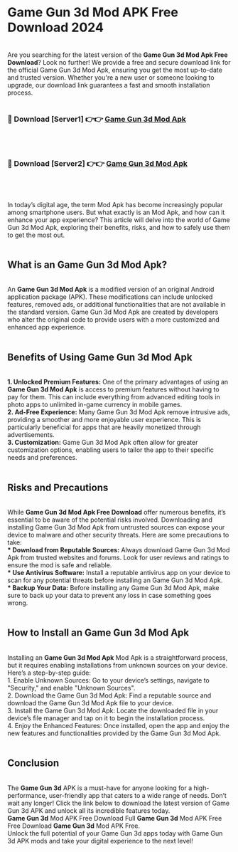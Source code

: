 # Game Gun 3d Mod APK Free Download 2024
<br>
Are you searching for the latest version of the <strong>Game Gun 3d Mod Apk Free Download</strong>? Look no further! We provide a free and secure download link for the official Game Gun 3d Mod Apk, ensuring you get the most up-to-date and trusted version. Whether you're a new user or someone looking to upgrade, our download link guarantees a fast and smooth installation process.
<br>
<br>
<h3>🔴 Download [Server1] 👉👉 <a href="https://apk.modyolo.store?title=Game Gun 3d">Game Gun 3d Mod Apk</a></h3><br>
<br>
<h3>🔴 Download [Server2] 👉👉 <a href="https://apk.modyolo.store?title=Game Gun 3d">Game Gun 3d Mod Apk</a></h3><br>
<br>
<br>
In today’s digital age, the term Mod Apk has become increasingly popular among smartphone users. But what exactly is an Mod Apk, and how can it enhance your app experience? This article will delve into the world of Game Gun 3d Mod Apk, exploring their benefits, risks, and how to safely use them to get the most out.
<br>
<br>
<h2>What is an Game Gun 3d Mod Apk?</h2>
<br>
An <strong>Game Gun 3d Mod Apk</strong> is a modified version of an original Android application package (APK). These modifications can include unlocked features, removed ads, or additional functionalities that are not available in the standard version. Game Gun 3d Mod Apk are created by developers who alter the original code to provide users with a more customized and enhanced app experience.
<br>
<br>
<h2>Benefits of Using Game Gun 3d Mod Apk</h2>
<br>
<strong> 1. Unlocked Premium Features:</strong> One of the primary advantages of using an <strong>Game Gun 3d Mod Apk</strong> is access to premium features without having to pay for them. This can include everything from advanced editing tools in photo apps to unlimited in-game currency in mobile games.
<br>
<strong> 2. Ad-Free Experience:</strong> Many Game Gun 3d Mod Apk remove intrusive ads, providing a smoother and more enjoyable user experience. This is particularly beneficial for apps that are heavily monetized through advertisements.
<br>
<strong> 3. Customization:</strong> Game Gun 3d Mod Apk often allow for greater customization options, enabling users to tailor the app to their specific needs and preferences.
<br>
<br>
<h2>Risks and Precautions</h2>
<br>
While <strong>Game Gun 3d Mod Apk Free Download</strong> offer numerous benefits, it’s essential to be aware of the potential risks involved. Downloading and installing Game Gun 3d Mod Apk from untrusted sources can expose your device to malware and other security threats. Here are some precautions to take:
<br>
<strong> * Download from Reputable Sources:</strong> Always download Game Gun 3d Mod Apk from trusted websites and forums. Look for user reviews and ratings to ensure the mod is safe and reliable.
<br>
<strong> * Use Antivirus Software:</strong> Install a reputable antivirus app on your device to scan for any potential threats before installing an Game Gun 3d Mod Apk.
<br>
<strong> * Backup Your Data:</strong> Before installing any Game Gun 3d Mod Apk, make sure to back up your data to prevent any loss in case something goes wrong.
<br>
<br>
<h2>How to Install an Game Gun 3d Mod Apk</h2>
<br>
Installing an <strong>Game Gun 3d Mod Apk</strong> Mod Apk is a straightforward process, but it requires enabling installations from unknown sources on your device. Here’s a step-by-step guide:
<br>
 1. Enable Unknown Sources: Go to your device’s settings, navigate to "Security," and enable "Unknown Sources".
<br>
 2. Download the Game Gun 3d Mod Apk: Find a reputable source and download the Game Gun 3d Mod Apk file to your device.
<br>
 3. Install the Game Gun 3d Mod Apk: Locate the downloaded file in your device’s file manager and tap on it to begin the installation process.
<br>
 4. Enjoy the Enhanced Features: Once installed, open the app and enjoy the new features and functionalities provided by the Game Gun 3d Mod Apk.
<br>
<br>
<h2><strong>Conclusion</strong></h2>
<br>
The <strong>Game Gun 3d</strong> APK is a must-have for anyone looking for a high-performance, user-friendly app that caters to a wide range of needs. Don’t wait any longer! Click the link below to download the latest version of Game Gun 3d APK and unlock all its incredible features today.
<br>
<strong>Game Gun 3d</strong> Mod APK Free Download Full <strong>Game Gun 3d</strong> Mod APK Free Free Download <strong>Game Gun 3d</strong> Mod APK Free.
<br>
Unlock the full potential of your Game Gun 3d apps today with Game Gun 3d APK mods and take your digital experience to the next level!

